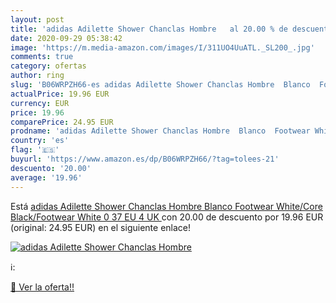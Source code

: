 ```yaml
---
layout: post
title: 'adidas Adilette Shower Chanclas Hombre   al 20.00 % de descuento'
date: 2020-09-29 05:38:42
image: 'https://m.media-amazon.com/images/I/311UO4UuATL._SL200_.jpg'
comments: true
category: ofertas
author: ring
slug: 'B06WRPZH66-es adidas Adilette Shower Chanclas Hombre  Blanco  Footwear White/Core Black/Footwear White 0   37 EU  4 UK '
actualPrice: 19.96 EUR
currency: EUR
price: 19.96
comparePrice: 24.95 EUR
prodname: 'adidas Adilette Shower Chanclas Hombre  Blanco  Footwear White/Core Black/Footwear White 0   37 EU  4 UK '
country: 'es'
flag: '🇪🇸'
buyurl: 'https://www.amazon.es/dp/B06WRPZH66/?tag=tolees-21'
descuento: '20.00'
average: '19.96'
---
```


Está [adidas Adilette Shower Chanclas Hombre  Blanco  Footwear White/Core Black/Footwear White 0   37 EU  4 UK ](https://www.amazon.es/dp/B06WRPZH66/?tag=tolees-21) con 20.00 de descuento por 19.96 EUR (original: 24.95 EUR) en el siguiente enlace!

[![adidas Adilette Shower Chanclas Hombre  ](https://m.media-amazon.com/images/I/311UO4UuATL._SL200_.jpg)](https://www.amazon.es/dp/B06WRPZH66/?tag=tolees-21)

ℹ️:


[🛒 Ver la oferta!!](https://www.amazon.es/dp/B06WRPZH66/?tag=tolees-21)
